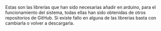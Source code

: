 Estas son las librerías que han sido necesarias añadir en arduino, para el funcionamiento del sistema, todas ellas han sido obtenidas de otros repositorios de GitHub.
Si existe fallo en alguna de las librerias basta con cambiarla o volver a descargarla.
